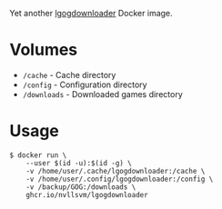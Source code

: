 Yet another [lgogdownloader](https://github.com/Sude-/lgogdownloader) Docker image.

# Volumes

- ``/cache`` - Cache directory
- ``/config`` - Configuration directory
- ``/downloads`` - Downloaded games directory

# Usage

```
$ docker run \
    --user $(id -u):$(id -g) \
    -v /home/user/.cache/lgogdownloader:/cache \
    -v /home/user/.config/lgogdownloader:/config \
    -v /backup/GOG:/downloads \
    ghcr.io/nvllsvm/lgogdownloader
```
